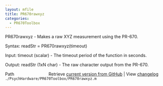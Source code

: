 ```yaml
---
layout: mfile
title: PR670rawxyz
categories:
  - PR670Toolbox
---
```


PR670rawxyz \- Makes a raw XYZ measurement using the PR\-670.

Syntax:
readStr = PR670rawxyz\(timeout\)

Input:
timeout \(scalar\) \- The timeout period of the function in seconds.

Output:
readStr \(1xN char\) \- The raw character output from the PR\-670.


<div class="code_header" style="text-align:right;">
  <span style="float:left;">Path&nbsp;&nbsp;</span> <span class="counter">Retrieve <a href=
  "https://raw.github.com/Psychtoolbox-3/Psychtoolbox-3/beta/./PsychHardware/PR670Toolbox/PR670rawxyz.m">current version from GitHub</a> | View <a href=
  "https://github.com/Psychtoolbox-3/Psychtoolbox-3/commits/beta/./PsychHardware/PR670Toolbox/PR670rawxyz.m">changelog</a></span>
</div>
<div class="code">
  <code>./PsychHardware/PR670Toolbox/PR670rawxyz.m</code>
</div>
